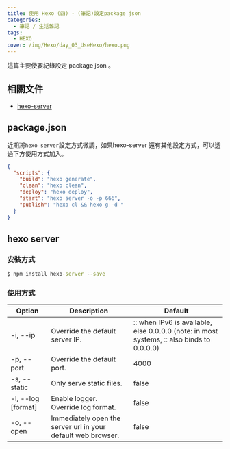 ```yaml
---
title: 使用 Hexo (四) - (筆記)設定package json
categories:
  - 筆記 / 生活雜記
tags: 
  - HEXO
cover: /img/Hexo/day_03_UseHexo/hexo.png
---
```

這篇主要使要紀錄設定 package json 。 

## 相關文件
- [hexo-server](https://www.npmjs.com/package/hexo-server)

## package.json
近期將```hexo server```設定方式微調，如果hexo-server 還有其他設定方式，可以透過下方使用方式加入。
```json
{
  "scripts": {
    "build": "hexo generate",
    "clean": "hexo clean",
    "deploy": "hexo deploy",
    "start": "hexo server -o -p 666",
    "publish": "hexo cl && hexo g -d "
  }
}
```

## hexo server
### 安裝方式
```cmd
$ npm install hexo-server --save
```

### 使用方式
| Option             | Description                                                  | Default                                                                                   |
|--------------------|--------------------------------------------------------------|-------------------------------------------------------------------------------------------|
| -i, --ip           | Override the default server IP.                              | :: when IPv6 is available, else 0.0.0.0 (note: in most systems, :: also binds to 0.0.0.0) |
| -p, --port         | Override the default port.                                   | 4000                                                                                      |
| -s, --static       | Only serve static files.                                     | false                                                                                     |
| -l, --log [format] | Enable logger. Override log format.                          | false                                                                                     |
| -o, --open         | Immediately open the server url in your default web browser. | false                                                                                     |

